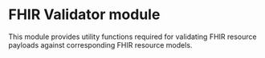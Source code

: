 # FHIR Validator module

This module provides utility functions required for validating FHIR resource payloads against corresponding FHIR
resource models.
